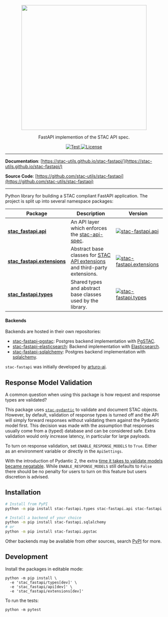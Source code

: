 <!-- markdownlint-disable MD033 MD041 -->

<p align="center">
  <img src="https://github.com/radiantearth/stac-site/raw/master/images/logo/stac-030-long.png" width=400>
  <p align="center">FastAPI implemention of the STAC API spec.</p>
</p>
<p align="center">
  <a href="https://github.com/stac-utils/stac-fastapi/actions?query=workflow%3Acicd" target="_blank">
      <img src="https://github.com/stac-utils/stac-fastapi/workflows/stac-fastapi/badge.svg" alt="Test">
  </a>
  <a href="https://github.com/stac-utils/stac-fastapi/blob/main/LICENSE" target="_blank">
      <img src="https://img.shields.io/github/license/stac-utils/stac-fastapi.svg" alt="License">
  </a>
</p>

---

**Documentation**: [https://stac-utils.github.io/stac-fastapi/](https://stac-utils.github.io/stac-fastapi/)

**Source Code**: [https://github.com/stac-utils/stac-fastapi](https://github.com/stac-utils/stac-fastapi)

---

Python library for building a STAC compliant FastAPI application.  The project is split up into several namespace
packages:

| Package |  Description | Version
| ------- |------------- | -------
[**stac_fastapi.api**](https://github.com/stac-utils/stac-fastapi/tree/main/stac_fastapi/api) | An API layer which enforces the [stac-api-spec](https://github.com/radiantearth/stac-api-spec). | [![stac-fastapi.api](https://img.shields.io/pypi/v/stac-fastapi.api?color=%2334D058&label=pypi)](https://pypi.org/project/stac-fastapi.api)
[**stac_fastapi.extensions**](https://github.com/stac-utils/stac-fastapi/tree/main/stac_fastapi/extensions) | Abstract base classes for [STAC API extensions](https://github.com/radiantearth/stac-api-spec/blob/master/extensions.md) and third-party extensions. | [![stac-fastapi.extensions](https://img.shields.io/pypi/v/stac-fastapi.extensions?color=%2334D058&label=pypi)](https://pypi.org/project/stac-fastapi.extensions)
[**stac_fastapi.types**](https://github.com/stac-utils/stac-fastapi/tree/main/stac_fastapi/types) | Shared types and abstract base classes used by the library. | [![stac-fastapi.types](https://img.shields.io/pypi/v/stac-fastapi.types?color=%2334D058&label=pypi)](https://pypi.org/project/stac-fastapi.types)

#### Backends

Backends are hosted in their own repositories:

- [stac-fastapi-pgstac](https://github.com/stac-utils/stac-fastapi-pgstac): Postgres backend implementation with [PgSTAC](https://github.com/stac-utils/pgstac).
- [stac-fastapi-elasticsearch](https://github.com/stac-utils/stac-fastapi-elasticsearch-opensearch): Backend implementation with [Elasticsearch](https://github.com/elastic/elasticsearch).
- [stac-fastapi-sqlalchemy](https://github.com/stac-utils/stac-fastapi-sqlalchemy): Postgres backend implementation with [sqlalchemy](https://www.sqlalchemy.org/).

`stac-fastapi` was initially developed by [arturo-ai](https://github.com/arturo-ai).


## Response Model Validation

A common question when using this package is how request and response types are validated?

This package uses [`stac-pydantic`](https://github.com/stac-utils/stac-pydantic) to validate and document STAC objects. However, by default, validation of response types is turned off and the API will simply forward responses without validating them against the Pydantic model first. This decision was made with the assumption that responses usually come from a (typed) database and can be considered safe. Extra validation would only increase latency, in particular for large payloads.

To turn on response validation, set `ENABLE_RESPONSE_MODELS` to `True`. Either as an environment variable or directly in the `ApiSettings`.

With the introduction of Pydantic 2, the extra [time it takes to validate models became negatable](https://github.com/stac-utils/stac-fastapi/pull/625#issuecomment-2045824578). While `ENABLE_RESPONSE_MODELS` still defaults to `False` there should be no penalty for users to turn on this feature but users discretion is advised.

## Installation

```bash
# Install from PyPI
python -m pip install stac-fastapi.types stac-fastapi.api stac-fastapi.extensions

# Install a backend of your choice
python -m pip install stac-fastapi.sqlalchemy
# or
python -m pip install stac-fastapi.pgstac
```

Other backends may be available from other sources, search [PyPI](https://pypi.org/) for more.

## Development

Install the packages in editable mode:

```shell
python -m pip install \
  -e 'stac_fastapi/types[dev]' \
  -e 'stac_fastapi/api[dev]' \
  -e 'stac_fastapi/extensions[dev]'
```

To run the tests:

```shell
python -m pytest
```
